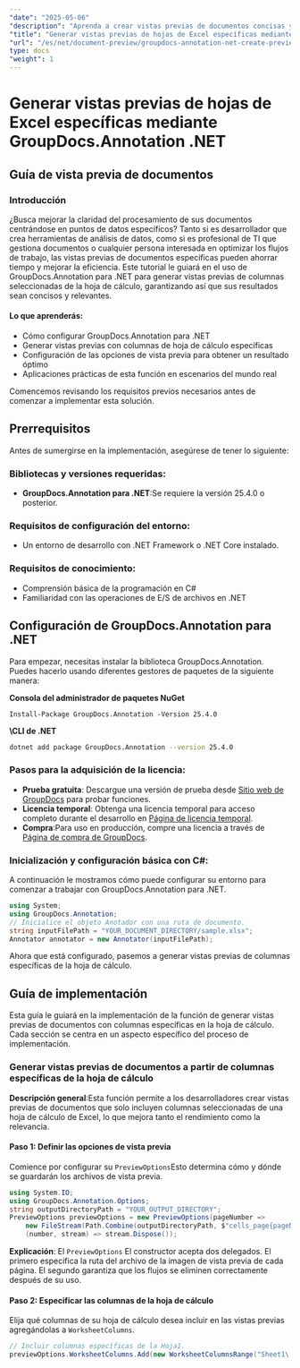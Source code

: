 ```yaml
---
"date": "2025-05-06"
"description": "Aprenda a crear vistas previas de documentos concisas y relevantes a partir de columnas específicas de la hoja de cálculo con GroupDocs.Annotation para .NET. Ideal para optimizar los flujos de trabajo en el análisis de datos y la gestión de TI."
"title": "Generar vistas previas de hojas de Excel específicas mediante GroupDocs.Annotation .NET"
"url": "/es/net/document-preview/groupdocs-annotation-net-create-previews-worksheet-columns/"
type: docs
"weight": 1
---
```


# Generar vistas previas de hojas de Excel específicas mediante GroupDocs.Annotation .NET
## Guía de vista previa de documentos
### Introducción
¿Busca mejorar la claridad del procesamiento de sus documentos centrándose en puntos de datos específicos? Tanto si es desarrollador que crea herramientas de análisis de datos, como si es profesional de TI que gestiona documentos o cualquier persona interesada en optimizar los flujos de trabajo, las vistas previas de documentos específicas pueden ahorrar tiempo y mejorar la eficiencia. Este tutorial le guiará en el uso de GroupDocs.Annotation para .NET para generar vistas previas de columnas seleccionadas de la hoja de cálculo, garantizando así que sus resultados sean concisos y relevantes.

#### Lo que aprenderás:
- Cómo configurar GroupDocs.Annotation para .NET
- Generar vistas previas con columnas de hoja de cálculo específicas
- Configuración de las opciones de vista previa para obtener un resultado óptimo
- Aplicaciones prácticas de esta función en escenarios del mundo real

Comencemos revisando los requisitos previos necesarios antes de comenzar a implementar esta solución.
## Prerrequisitos
Antes de sumergirse en la implementación, asegúrese de tener lo siguiente:

### Bibliotecas y versiones requeridas:
- **GroupDocs.Annotation para .NET**:Se requiere la versión 25.4.0 o posterior.

### Requisitos de configuración del entorno:
- Un entorno de desarrollo con .NET Framework o .NET Core instalado.

### Requisitos de conocimiento:
- Comprensión básica de la programación en C#
- Familiaridad con las operaciones de E/S de archivos en .NET
## Configuración de GroupDocs.Annotation para .NET
Para empezar, necesitas instalar la biblioteca GroupDocs.Annotation. Puedes hacerlo usando diferentes gestores de paquetes de la siguiente manera:

**Consola del administrador de paquetes NuGet**
```plaintext
Install-Package GroupDocs.Annotation -Version 25.4.0
```

**\CLI de .NET**
```bash
dotnet add package GroupDocs.Annotation --version 25.4.0
```

### Pasos para la adquisición de la licencia:
- **Prueba gratuita**: Descargue una versión de prueba desde [Sitio web de GroupDocs](https://releases.groupdocs.com/annotation/net/) para probar funciones.
- **Licencia temporal**: Obtenga una licencia temporal para acceso completo durante el desarrollo en [Página de licencia temporal](https://purchase.groupdocs.com/temporary-license/).
- **Compra**:Para uso en producción, compre una licencia a través de [Página de compra de GroupDocs](https://purchase.groupdocs.com/buy).
### Inicialización y configuración básica con C#:
A continuación le mostramos cómo puede configurar su entorno para comenzar a trabajar con GroupDocs.Annotation para .NET.
```csharp
using System;
using GroupDocs.Annotation;
// Inicialice el objeto Anotador con una ruta de documento.
string inputFilePath = "YOUR_DOCUMENT_DIRECTORY/sample.xlsx";
Annotator annotator = new Annotator(inputFilePath);
```
Ahora que está configurado, pasemos a generar vistas previas de columnas específicas de la hoja de cálculo.
## Guía de implementación
Esta guía le guiará en la implementación de la función de generar vistas previas de documentos con columnas específicas en la hoja de cálculo. Cada sección se centra en un aspecto específico del proceso de implementación.
### Generar vistas previas de documentos a partir de columnas específicas de la hoja de cálculo
**Descripción general**:Esta función permite a los desarrolladores crear vistas previas de documentos que solo incluyen columnas seleccionadas de una hoja de cálculo de Excel, lo que mejora tanto el rendimiento como la relevancia.
#### Paso 1: Definir las opciones de vista previa
Comience por configurar su `PreviewOptions`Esto determina cómo y dónde se guardarán los archivos de vista previa.
```csharp
using System.IO;
using GroupDocs.Annotation.Options;
string outputDirectoryPath = "YOUR_OUTPUT_DIRECTORY";
PreviewOptions previewOptions = new PreviewOptions(pageNumber => 
    new FileStream(Path.Combine(outputDirectoryPath, $"cells_page{pageNumber}.png"), FileMode.Create),
    (number, stream) => stream.Dispose());
```
**Explicación**: El `PreviewOptions` El constructor acepta dos delegados. El primero especifica la ruta del archivo de la imagen de vista previa de cada página. El segundo garantiza que los flujos se eliminen correctamente después de su uso.
#### Paso 2: Especificar las columnas de la hoja de cálculo
Elija qué columnas de su hoja de cálculo desea incluir en las vistas previas agregándolas a `WorksheetColumns`.
```csharp
// Incluir columnas específicas de la Hoja1.
previewOptions.WorksheetColumns.Add(new WorksheetColumnsRange("Sheet1\